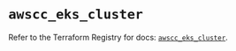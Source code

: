 # `awscc_eks_cluster`

Refer to the Terraform Registry for docs: [`awscc_eks_cluster`](https://registry.terraform.io/providers/hashicorp/awscc/0.70.0/docs/resources/eks_cluster).

